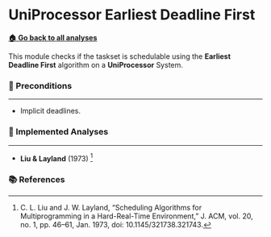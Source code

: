 # UniProcessor Earliest Deadline First

[**🏠 Go back to all analyses**](../../../README.md#-available-analyses)

This module checks if the taskset is schedulable using the **Earliest Deadline First** algorithm on a **UniProcessor** System.

### 🔑 Preconditions

---

- Implicit deadlines.

### 🧪 Implemented Analyses

---

- **Liu & Layland** (1973) [^1]

### 📚 References

[^1]: C. L. Liu and J. W. Layland, “Scheduling Algorithms for Multiprogramming in a Hard-Real-Time Environment,” J. ACM, vol. 20, no. 1, pp. 46–61, Jan. 1973, doi: 10.1145/321738.321743.